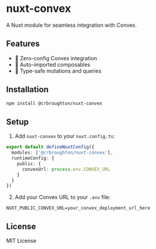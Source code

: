 # nuxt-convex

A Nuxt module for seamless integration with Convex.

## Features

- 🔌 Zero-config Convex integration
- 🎯 Auto-imported composables
- 🔄 Type-safe mutations and queries

## Installation

```bash
npm install @crbroughton/nuxt-convex
```

## Setup

1. Add `nuxt-convex` to your `nuxt.config.ts`:

```ts
export default defineNuxtConfig({
  modules: ['@crbroughton/nuxt-convex'],
  runtimeConfig: {
    public: {
      convexUrl: process.env.CONVEX_URL
    }
  }
})
```

2. Add your Convex URL to your `.env` file:

```env
NUXT_PUBLIC_CONVEX_URL=your_convex_deployment_url_here
```
## License

MIT License